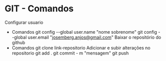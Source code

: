 # GIT - Comandos
Configurar usuario
- Comandos
    git config --global user.name "nome sobrenome"
    git config --global user.email "josemberg.anjos@gmail.com"
Baixar o repositório do github
- Comandos
    git clone link-repositorio
Adicionar e subir alterações no repositorio
git add .
git commit - m "mensagem"
git push